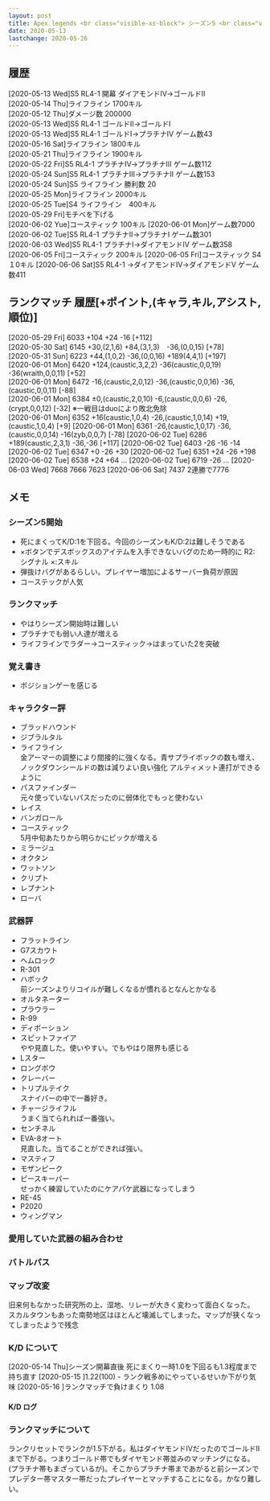 ```yaml
---
layout: post
title: Apex legends <br class="visible-xs-block"> シーズン5 <br class="visible-xs-block"> 運命の行く末
date: 2020-05-13
lastchange: 2020-05-26
---
```


## 履歴
[2020-05-13 Wed]S5 RL4-1 開幕 ダイアモンドⅣ→ゴールドⅡ<br>
[2020-05-14 Thu]ライフライン 1700キル<br>
[2020-05-12 Thu]ダメージ数 200000<br>
[2020-05-13 Wed]S5 RL4-1 ゴールドⅡ→ゴールドⅠ<br>
[2020-05-13 Wed]S5 RL4-1 ゴールドⅠ→プラチナⅣ ゲーム数43<br>
[2020-05-16 Sat]ライフライン 1800キル<br>
[2020-05-21 Thu]ライフライン 1900キル<br>
[2020-05-22 Fri]S5 RL4-1 プラチナⅣ→プラチナⅢ ゲーム数112<br>
[2020-05-24 Sun]S5 RL4-1 プラチナⅢ→プラチナⅡ ゲーム数153<br>
[2020-05-24 Sun]S5 ライフライン 勝利数 20<br>
[2020-05-25 Mon]ライフライン 2000キル<br>
[2020-05-25 Tue]S4 ライフライン　400キル<br>
[2020-05-29 Fri]モチベを下げる<br>
[2020-06-02 Yue]コースティック 100キル
[2020-06-01 Mon]ゲーム数7000
[2020-06-02 Tue]S5 RL4-1 プラチナⅡ→プラチナⅠ ゲーム数301<br>
[2020-06-03 Wed]S5 RL4-1 プラチナⅠ→ダイアモンドⅣ ゲーム数358<br>
[2020-06-05 Fri]コースティック 200キル
[2020-06-05 Fri]コースティック S4 １0キル
[2020-06-06 Sat]S5 RL4-1 →ダイアモンドⅣ→ダイアモンドⅤ ゲーム数411<br>

## ランクマッチ 履歴[+ポイント,(キャラ,キル,アシスト,順位)]
[2020-05-29 Fri] 6033 +104 +24 -16 [+112]<br>
[2020-05-30 Sat] 6145 +30,(2,1,6) +84,(3,1,3)　-36,(0,0,15)  [+78]<br> 
[2020-05-31 Sun] 6223 +44,(1,0,2) -36,(0,0,16) +189(4,4,1) [+197]<br> 
[2020-06-01 Mon] 6420 +124,(caustic,3,2,2) -36(caustic,0,0,19) -36(wraith,0,0,11) [+52]<br>
[2020-06-01 Mon] 6472 -16,(caustic,2,0,12) -36,(caustic,0,0,16) -36,(caustic,0,0,11) [-88]<br>
[2020-06-01 Mon] 6384 ±0,(caustic,2,0,10) -6,(caustic,0,0,6) -26,(crypt,0,0,12) [-32] ※一戦目はduoにより敗北免除<br>
[2020-06-01 Mon] 6352 +16(caustic,1,0,4) -26,(caustic,1,0,14) +19,(caustic,1,0,4) [+9]
[2020-06-01 Mon] 6361 -26,(caustic,1,0,17) -36,(caustic,0,0,14)  -16(zyb,0,0,7) [-78]
[2020-06-02 Tue] 6286 +189(caustic,2,3,1) -36,-36 [+117]
[2020-06-02 Tue] 6403 -26 -16 -14
[2020-06-02 Tue] 6347 +0 -26 +30
[2020-06-02 Tue] 6351 +24 -26 +198
[2020-06-02 Tue] 6538 +24 +64 ...
[2020-06-02 Tue] 6719 -26 ... 
[2020-06-03 Wed] 7668 7666 7623
[2020-06-06 Sat] 7437 2連勝で7776

## メモ

### シーズン5開始
- 死にまくってK/D:1を下回る。今回のシーズンもK/D:2は難しそうである
- ×ボタンでデスボックスのアイテムを入手できないバグのため一時的に R2:シグナル ×:スキル
- 弾抜けバグがあるらしい。プレイヤー増加によるサーバー負荷が原因
- コーステックが人気

### ランクマッチ 
- やはりシーズン開始時は難しい
- プラチナでも弱い人達が増える
- ライフラインでラダー→コースティック→はまっていた2を突破

### 覚え書き
- ポジションゲーを感じる

### キャラクター評
- ブラッドハウンド<br>
- ジブラルタル<br>
- ライフライン<br>
金アーマーの調整により間接的に強くなる。青サプライボックの数も増え、ノックダウンシールドの数は減りよい良い強化
アルティメット連打ができるように
- パスファインダー<br>
元々使っていないパスだったのに弱体化でもっと使わない
- レイス<br>
- バンガロール<br>
- コースティック<br>
5月中旬あたりから明らかにピックが増える
- ミラージュ<br>
- オクタン<br>
- ワットソン<br>
- クリプト<br>
- レブナント<br>
- ローバ


### 武器評
- フラットライン<br>
- G7スカウト<br>
- ヘムロック<br>
- R-301<br>
- ハボック<br>
前シーズンよりリコイルが難しくなるが慣れるとなんとかなる
- オルタネーター<br>
- プラウラー<br>
- R-99<br>
- ディボーション<br>
- スピットファイア<br>
やや見直した。使いやすい。でもやはり限界も感じる
- Lスター<br>
- ロングボウ<br>
- クレーバー<br>
- トリプルテイク<br>
スナイパーの中で一番好き。
- チャージライフル<br>
うまく当てられれば一番強い。
- センチネル<br>
- EVA-8オート<br>
見直した。当てることができれば強い。
- マスティフ<br>
- モザンピーク<br>
- ピースキーパー<br>
せっかく練習していたのにケアパケ武器になってしまう
- RE-45<br>
- P2020<br>
- ウィングマン<br>


### 愛用していた武器の組み合わせ


### バトルパス

### マップ改変
旧来何もなかった研究所の上、湿地、リレーが大きく変わって面白くなった。
スカルタウンもあった南勢地区はほとんど壊滅してしまった。マップが狭くなってしまったようで残念

### K/D について
[2020-05-14 Thu]シーズン開幕直後 死にまくり一時1.0を下回るも1.3程度まで持ち直す
[2020-05-15 ]1.22(100) - ランク戦多めにやっているせいか下がり気味
[2020-05-16 ]ランクマッチで負けまくり 1.08

#### K/D ログ

### ランクマッチについて
ランクリセットでランクが1.5下がる。私はダイヤモンドⅣだったのでゴールドⅡまで下がる。つまりゴールド帯でもダイヤモンド帯並みのマッチングになる。(プラチナ帯もまざっているが)。そこからプラチナ帯まであがると前シーズンでプレデター帯マスター帯だったプレイヤーとマッチすることになる。かなり難しい。